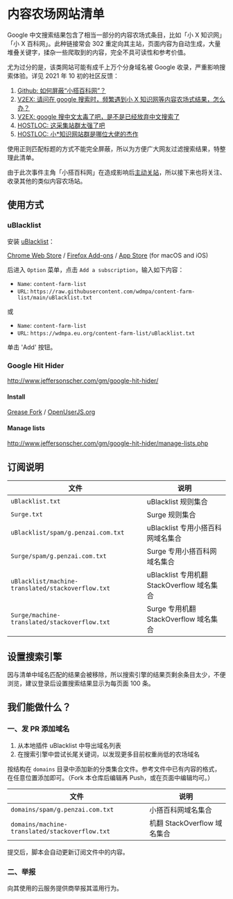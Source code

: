 # 内容农场网站清单

Google 中文搜索结果包含了相当一部分的内容农场式条目，比如「小 X 知识网」「小 X 百科网」。此种链接常会 302 重定向其主站，页面内容为自动生成，大量堆叠关键字，揉杂一些爬取到的内容，完全不具可读性和参考价值。

尤为过分的是，该类网站可能有成千上万个分身域名被 Google 收录，严重影响搜索体验。详见 2021 年 10 初的社区反馈：

1. [Github: 如何屏蔽“小搭百科网”？](https://github.com/cobaltdisco/Google-Chinese-Results-Blocklist/issues/50)
2. [V2EX: 请问在 google 搜索时，频繁遇到小 X 知识网等内容农场式结果，怎么办？](https://www.v2ex.com/t/806025)
3. [V2EX: google 搜中文太毒了吧，是不是已经放弃中文搜索了](https://www.v2ex.com/t/806592)
4. [HOSTLOC: 这采集站群太强了吧](https://hostloc.com/thread-902528-1-1.html)
5. [HOSTLOC: 小*知识网站群是哪位大佬的杰作](https://hostloc.com/thread-902496-1-1.html)

使用正则匹配标题的方式不能完全屏蔽，所以为方便广大网友过滤搜索结果，特整理此清单。

由于此次事件主角「小搭百科网」在造成影响后[主动关站](https://www.v2ex.com/t/807150 )，所以接下来也将关注、收录其他的类似内容农场站。

## 使用方式

### uBlacklist
安装 [uBlacklist](https://github.com/iorate/uBlacklist)：

[Chrome Web Store](https://chrome.google.com/webstore/detail/ublacklist/pncfbmialoiaghdehhbnbhkkgmjanfhe) / [Firefox Add-ons](https://addons.mozilla.org/en-US/firefox/addon/ublacklist/) / [App Store](https://apps.apple.com/us/app/ublacklist-for-safari/id1547912640) (for macOS and iOS)

后进入 `Option` 菜单，点击 `Add a subscription`，输入如下内容：

* `Name`: `content-farm-list`
* `URL`: `https://raw.githubusercontent.com/wdmpa/content-farm-list/main/uBlacklist.txt`

或

* `Name`: `content-farm-list`
* `URL`: `https://wdmpa.eu.org/content-farm-list/uBlacklist.txt`

单击 'Add' 按钮。

### Google Hit Hider

<http://www.jeffersonscher.com/gm/google-hit-hider/>

#### Install

[Grease Fork](https://greasyfork.org/scripts/1682-google-hit-hider-by-domain-search-filter-block-sites) / [OpenUserJS.org](https://openuserjs.org/scripts/jscher2000/Google_Hit_Hider_by_Domain_%28Search_Filter_Block_Sites%29)

#### Manage lists

<http://www.jeffersonscher.com/gm/google-hit-hider/manage-lists.php>

## 订阅说明

| 文件 | 说明 |  
| -- | -- |  
| `uBlacklist.txt` | uBlacklist 规则集合 |  
| `Surge.txt` | Surge 规则集合 |
| `uBlacklist/spam/g.penzai.com.txt` | uBlacklist 专用小搭百科网域名集合|  
| `Surge/spam/g.penzai.com.txt` | Surge 专用小搭百科网域名集合|
| `uBlacklist/machine-translated/stackoverflow.txt` | uBlacklist 专用机翻 StackOverflow 域名集合|  
| `Surge/machine-translated/stackoverflow.txt` | Surge 专用机翻 StackOverflow 域名集合|

## 设置搜索引擎

因与清单中域名匹配的结果会被移除，所以搜索引擎的结果页剩余条目太少，不便浏览，建议登录后设置搜索结果显示为每页面 100 条。

## 我们能做什么？

### 一、发 PR 添加域名

1. 从本地插件 uBlacklist 中导出域名列表
2. 在搜索引擎中尝试长尾关键词，以发现更多目前权重尚低的农场域名

按结构在 `domains` 目录中添加新的分类集合文件。参考文件中已有内容的格式，在任意位置添加即可。（Fork 本仓库后编辑再 Push，或在页面中编辑均可。）

| 文件 | 说明 |  
| -- | -- |  
| `domains/spam/g.penzai.com.txt` | 小搭百科网域名集合| 
| `domains/machine-translated/stackoverflow.txt` | 机翻 StackOverflow 域名集合| 

提交后，脚本会自动更新订阅文件中的内容。

### 二、举报

向其使用的云服务提供商举报其滥用行为。
